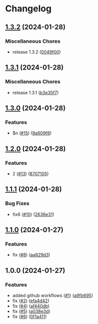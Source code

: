 # Changelog

## [1.3.2](https://github.com/ryanhanks-bestow/__a_test/compare/v1.3.1...v1.3.2) (2024-01-28)


### Miscellaneous Chores

* release 1.3.2 ([0049f00](https://github.com/ryanhanks-bestow/__a_test/commit/0049f00baf8e3ba258ed5e308571d7df44fe4e1a))

## [1.3.1](https://github.com/ryanhanks-bestow/__a_test/compare/v1.3.0...v1.3.1) (2024-01-28)


### Miscellaneous Chores

* release 1.3.1 ([b3e35f7](https://github.com/ryanhanks-bestow/__a_test/commit/b3e35f7058d2834b73034f209967b33ab141b69d))

## [1.3.0](https://github.com/ryanhanks-bestow/__a_test/compare/v1.2.0...v1.3.0) (2024-01-28)


### Features

* $n ([#15](https://github.com/ryanhanks-bestow/__a_test/issues/15)) ([8a609f8](https://github.com/ryanhanks-bestow/__a_test/commit/8a609f8a7a291d0654c185aadf9ca0b898c81dba))

## [1.2.0](https://github.com/ryanhanks-bestow/__a_test/compare/v1.1.1...v1.2.0) (2024-01-28)


### Features

* 2 ([#13](https://github.com/ryanhanks-bestow/__a_test/issues/13)) ([8707105](https://github.com/ryanhanks-bestow/__a_test/commit/8707105a7651c334b9b5f1ea394bbd324317f6b9))

## [1.1.1](https://github.com/ryanhanks-bestow/__a_test/compare/v1.1.0...v1.1.1) (2024-01-28)


### Bug Fixes

* fix6 ([#10](https://github.com/ryanhanks-bestow/__a_test/issues/10)) ([2636e31](https://github.com/ryanhanks-bestow/__a_test/commit/2636e31d6f2142adc35b94bb3c838c99757a74a0))

## [1.1.0](https://github.com/ryanhanks-bestow/__a_test/compare/v1.0.0...v1.1.0) (2024-01-27)


### Features

* fix ([#8](https://github.com/ryanhanks-bestow/__a_test/issues/8)) ([aa829d3](https://github.com/ryanhanks-bestow/__a_test/commit/aa829d338a66cc64dbdd93398d321777f65308db))

## 1.0.0 (2024-01-27)


### Features

* added github workflows ([#1](https://github.com/ryanhanks-bestow/__a_test/issues/1)) ([a9fb695](https://github.com/ryanhanks-bestow/__a_test/commit/a9fb6955286862e77c9be7e420784c10a3a7098f))
* fix ([#2](https://github.com/ryanhanks-bestow/__a_test/issues/2)) ([efa4d42](https://github.com/ryanhanks-bestow/__a_test/commit/efa4d426920f334bf7e49a5395362ff74599b489))
* fix ([#4](https://github.com/ryanhanks-bestow/__a_test/issues/4)) ([af440db](https://github.com/ryanhanks-bestow/__a_test/commit/af440dbf3022d99c6734e81daf4f330820639591))
* fix ([#5](https://github.com/ryanhanks-bestow/__a_test/issues/5)) ([a038e3d](https://github.com/ryanhanks-bestow/__a_test/commit/a038e3d1bd238f790bd6a1a9d0bc511a531928e3))
* fix ([#6](https://github.com/ryanhanks-bestow/__a_test/issues/6)) ([0f1a411](https://github.com/ryanhanks-bestow/__a_test/commit/0f1a411bafdcd66ec5bb8ef765d1f55020ddcbf5))

